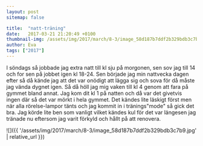 ```yaml
---
layout: post
sitemap: false

title:  "natt-träning"
date:   2017-03-21 21:20:49 +0100
thumbnail-img: /assets/img/2017/march/8-3/image_58d187b7ddf2b329bdb3c7b9.jpg
author: Eva
tags: ["2017"]
---
```


I söndags så jobbade jag extra natt till kl sju på morgonen, sen sov jag till 14 och for sen på jobbet igen kl 18-24. Sen började jag min nattvecka dagen efter så då kände jag att det var onödigt att lägga sig och sova för då måste jag vända dygnet igen. Så då höll jag mig vaken till kl 4 genom att fara på gymmet bland annat. Jag kom dit kl 1 på natten och då var det givetvis ingen där så det var mörkt i hela gymmet. Det kändes lite läskigt först men när alla rörelse-lampor tänts och jag kommit in i tränings"mode" så gick det bra. Jag körde lite ben som vanligt vilket kändes kul för det var längesen jag tränade nu eftersom jag varit förkyld och hållt på att renovera.

![]({{ '/assets/img/2017/march/8-3/image_58d187b7ddf2b329bdb3c7b9.jpg'  | relative_url }})

